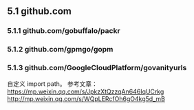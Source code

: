 ## 5.1 github.com

### 5.1.1 github.com/gobuffalo/packr

### 5.1.2 github.com/gpmgo/gopm

### 5.1.3 github.com/GoogleCloudPlatform/govanityurls
自定义 import path。
参考文章：
https://mp.weixin.qq.com/s/JpkzXtQzzqAn646IqUCrkg
http://mp.weixin.qq.com/s/WQpLERcfOh6gO4kg5d_mB